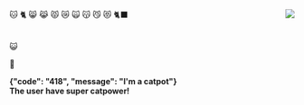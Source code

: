 <img align="right" src="https://github-readme-stats.vercel.app/api?username=WerewolfwolfyXD&show_icons=true&hide_title=true&theme=transparent" />
🐱
🐈
😸
😹
😾
😿
🙀
😽
😼
😻
🐈‍⬛                    
<br>
<br>
<br>
😺

🍵

__{"code": "418", "message": "I'm a catpot"}__  
__The user have super catpower!__

